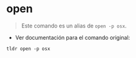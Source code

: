 # open

> Este comando es un alias de `open -p osx`.

- Ver documentación para el comando original:

`tldr open -p osx`
